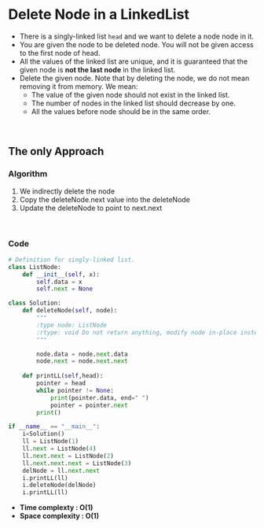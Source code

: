# Delete Node in a LinkedList 

- There is a singly-linked list `head` and we want to delete a node node in it.
- You are given the node to be deleted node. You will not be given access to the first node of head.
- All the values of the linked list are unique, and it is guaranteed that the given node is **not the last node** in the linked list.
- Delete the given node. Note that by deleting the node, we do not mean removing it from memory. We mean:
    - The value of the given node should not exist in the linked list.
    - The number of nodes in the linked list should decrease by one.
    - All the values before node should be in the same order.

<br>

## The only Approach 

### Algorithm 

1. We indirectly delete the node
1. Copy the deleteNode.next value into the deleteNode
2. Update the deleteNode to point to next.next

<br>

### Code

```python
# Definition for singly-linked list.
class ListNode:
    def __init__(self, x):
        self.data = x
        self.next = None

class Solution:
    def deleteNode(self, node):
        """
        :type node: ListNode
        :rtype: void Do not return anything, modify node in-place instead.
        """

        node.data = node.next.data
        node.next = node.next.next
    
    def printLL(self,head):
        pointer = head 
        while pointer != None:
            print(pointer.data, end=" ")
            pointer = pointer.next
        print()

if __name__ == "__main__":
    i=Solution()
    ll = ListNode(1)
    ll.next = ListNode(4)
    ll.next.next = ListNode(2)
    ll.next.next.next = ListNode(3)
    delNode = ll.next.next
    i.printLL(ll)
    i.deleteNode(delNode)
    i.printLL(ll)
```
- **Time complexty : O(1)**
- **Space complexity : O(1)**